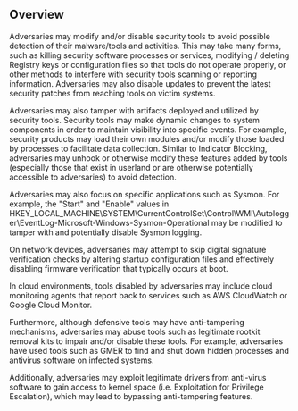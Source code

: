 ## Overview

Adversaries may modify and/or disable security tools to avoid possible detection of their malware/tools and activities. This may take many forms, such as killing security software processes or services, modifying / deleting Registry keys or configuration files so that tools do not operate properly, or other methods to interfere with security tools scanning or reporting information. Adversaries may also disable updates to prevent the latest security patches from reaching tools on victim systems.

Adversaries may also tamper with artifacts deployed and utilized by security tools. Security tools may make dynamic changes to system components in order to maintain visibility into specific events. For example, security products may load their own modules and/or modify those loaded by processes to facilitate data collection. Similar to Indicator Blocking, adversaries may unhook or otherwise modify these features added by tools (especially those that exist in userland or are otherwise potentially accessible to adversaries) to avoid detection.

Adversaries may also focus on specific applications such as Sysmon. For example, the "Start" and "Enable" values in HKEY_LOCAL_MACHINE\SYSTEM\CurrentControlSet\Control\WMI\Autologger\EventLog-Microsoft-Windows-Sysmon-Operational may be modified to tamper with and potentially disable Sysmon logging.

On network devices, adversaries may attempt to skip digital signature verification checks by altering startup configuration files and effectively disabling firmware verification that typically occurs at boot.

In cloud environments, tools disabled by adversaries may include cloud monitoring agents that report back to services such as AWS CloudWatch or Google Cloud Monitor.

Furthermore, although defensive tools may have anti-tampering mechanisms, adversaries may abuse tools such as legitimate rootkit removal kits to impair and/or disable these tools. For example, adversaries have used tools such as GMER to find and shut down hidden processes and antivirus software on infected systems.

Additionally, adversaries may exploit legitimate drivers from anti-virus software to gain access to kernel space (i.e. Exploitation for Privilege Escalation), which may lead to bypassing anti-tampering features.
